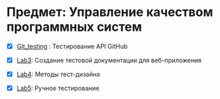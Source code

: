 # Предмет: Управление качеством программных систем

- [x] [Git_testing](https://github.com/kralya-git/github_API_testing/tree/master/Git_testing) : Тестирование API GitHub

- [x] [Lab3](https://github.com/kralya-git/github_API_testing/tree/master/Lab3): Создание тестовой документации для веб-приложения 

- [x] [Lab4](https://github.com/kralya-git/quality-management-of-software-systems/tree/master/Lab4): Методы тест-дизайна

- [x] [Lab5](https://github.com/kralya-git/quality-management-of-software-systems/tree/master/Lab4): Ручное тестирование

